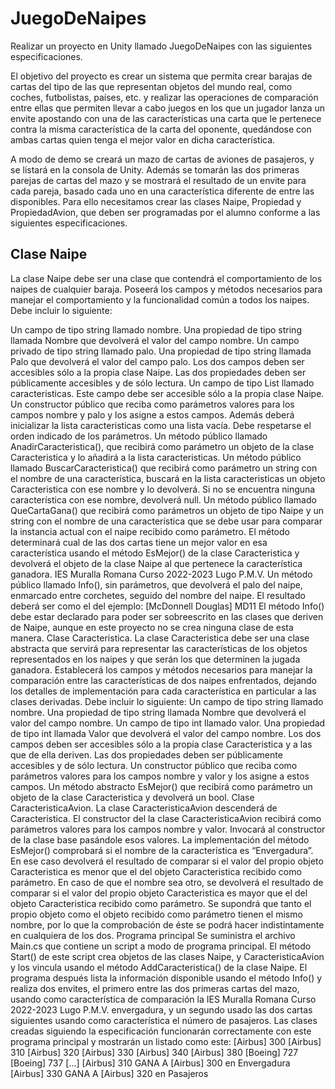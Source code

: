 # JuegoDeNaipes

Realizar un proyecto en Unity llamado JuegoDeNaipes con las siguientes especificaciones.

El objetivo del proyecto es crear un sistema que permita crear barajas de cartas del tipo de las que
representan objetos del mundo real, como coches, futbolistas, países, etc. y realizar las operaciones
de comparación entre ellas que permiten llevar a cabo juegos en los que un jugador lanza un envite
apostando con una de las características una carta que le pertenece contra la misma característica de
la carta del oponente, quedándose con ambas cartas quien tenga el mejor valor en dicha
característica.

A modo de demo se creará un mazo de cartas de aviones de pasajeros, y se listará en la consola de
Unity. Además se tomarán las dos primeras parejas de cartas del mazo y se mostrará el resultado de
un envite para cada pareja, basado cada uno en una característica diferente de entre las disponibles.
Para ello necesitamos crear las clases Naipe, Propiedad y PropiedadAvion, que deben ser
programadas por el alumno conforme a las siguientes especificaciones.

## Clase Naipe
La clase Naipe debe ser una clase que contendrá el comportamiento de los naipes de cualquier
baraja. Poseerá los campos y métodos necesarios para manejar el comportamiento y la
funcionalidad común a todos los naipes. Debe incluir lo siguiente:

Un campo de tipo string llamado nombre.
Una propiedad de tipo string llamada Nombre que devolverá el valor del campo nombre.
Un campo privado de tipo string llamado palo.
Una propiedad de tipo string llamada Palo que devolverá el valor del campo palo.
Los dos campos deben ser accesibles sólo a la propia clase Naipe.
Las dos propiedades deben ser públicamente accesibles y de sólo lectura.
Un campo de tipo List<Caracteristica> llamado caracteristicas. Este campo debe ser
accesible sólo a la propia clase Naipe.
Un constructor público que reciba como parámetros valores para los campos nombre y palo y los
asigne a estos campos. Además deberá inicializar la lista caracteristicas como una lista vacía.
Debe respetarse el orden indicado de los parámetros.
Un método público llamado AnadirCaracteristica(), que recibirá como parámetro un objeto de
la clase Caracteristica y lo añadirá a la lista caracteristicas.
Un método público llamado BuscarCaracteristica() que recibirá como parámetro un string
con el nombre de una característica, buscará en la lista caracteristicas un objeto
Caracteristica con ese nombre y lo devolverá. Si no se encuentra ninguna característica con ese
nombre, devolverá null.
Un método público llamado QueCartaGana() que recibirá como parámetros un objeto de tipo
Naipe y un string con el nombre de una característica que se debe usar para comparar la instancia
actual con el naipe recibido como parámetro. El método determinará cual de las dos cartas tiene un
mejor valor en esa característica usando el método EsMejor() de la clase Caracteristica y
devolverá el objeto de la clase Naipe al que pertenece la característica ganadora.
IES Muralla Romana Curso 2022-2023 Lugo
P.M.V.
Un método público llamado Info(), sin parámetros, que devolverá el palo del naipe, enmarcado
entre corchetes, seguido del nombre del naipe. El resultado deberá ser como el del ejemplo:
[McDonnell Douglas] MD11
El método Info() debe estar declarado para poder ser sobreescrito en las clases que deriven de
Naipe, aunque en este proyecto no se crea ninguna clase de esta manera.
Clase Caracteristica.
La clase Caracteristica debe ser una clase abstracta que servirá para representar las
características de los objetos representados en los naipes y que serán los que determinen la jugada
ganadora. Establecerá los campos y métodos necesarios para manejar la comparación entre las
características de dos naipes enfrentados, dejando los detalles de implementación para cada
característica en particular a las clases derivadas.
Debe incluir lo siguiente:
Un campo de tipo string llamado nombre.
Una propiedad de tipo string llamada Nombre que devolverá el valor del campo nombre.
Un campo de tipo int llamado valor.
Una propiedad de tipo int llamada Valor que devolverá el valor del campo nombre.
Los dos campos deben ser accesibles sólo a la propia clase Caracteristica y a las que de ella
deriven.
Las dos propiedades deben ser públicamente accesibles y de sólo lectura.
Un constructor público que reciba como parámetros valores para los campos nombre y valor y los
asigne a estos campos.
Un método abstracto EsMejor() que recibirá como parámetro un objeto de la clase
Caracteristica y devolverá un bool.
Clase CaracteristicaAvion.
La clase CaracteristicaAvion descenderá de Caracteristica.
El constructor del la clase CaracteristicaAvion recibirá como parámetros valores para los
campos nombre y valor. Invocará al constructor de la clase base pasándole esos valores.
La implementación del método EsMejor() comprobará si el nombre de la característica es
“Envergadura”. En ese caso devolverá el resultado de comparar si el valor del propio objeto
Caracteristica es menor que el del objeto Caracteristica recibido como parámetro.
En caso de que el nombre sea otro, se devolverá el resultado de comparar si el valor del propio
objeto Caracteristica es mayor que el del objeto Caracteristica recibido como parámetro.
Se supondrá que tanto el propio objeto como el objeto recibido como parámetro tienen el mismo
nombre, por lo que la comprobación de éste se podrá hacer indistintamente en cualquiera de los dos.
Programa principal
Se suministra el archivo Main.cs que contiene un script a modo de programa principal. El método
Start() de este script crea objetos de las clases Naipe, y CaracteristicaAvion y los vincula
usando el método AddCaracteristica() de la clase Naipe.
El programa después lista la información disponible usando el método Info() y realiza dos envites,
el primero entre las dos primeras cartas del mazo, usando como característica de comparación la
IES Muralla Romana Curso 2022-2023 Lugo
P.M.V.
envergadura, y un segundo usado las dos cartas siguientes usando como característica el número de
pasajeros.
Las clases creadas siguiendo la especificación funcionarán correctamente con este programa
principal y mostrarán un listado como este:
[Airbus] 300
[Airbus] 310
[Airbus] 320
[Airbus] 330
[Airbus] 340
[Airbus] 380
[Boeing] 727
[Boeing] 737
[...]
[Airbus] 310 GANA A [Airbus] 300 en Envergadura
[Airbus] 330 GANA A [Airbus] 320 en Pasajeros
